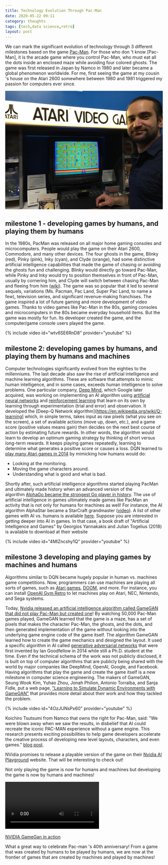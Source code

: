 ```yaml
---
title: Technology Evolution Through Pac-Man 
date: 2020-05-22 09:11
category: thoughts 
tags: [tech,data science,retro]
layout: post
---
```


We can mark the significant evolution of technology through 3 different milestones based on the game <a  target="_blank" href="https://en.wikipedia.org/wiki/Pac-Man">Pac-Man</a>. For those who don 't know [Pac-Man], it is the arcade game where you control Pac-Man, who must eat all the dots inside an enclosed maze while avoiding four colored ghosts. The game was first released in Japan by Namco in 1980 and later became a global phenomenon worldwide. For me, first seeing the game at my cousin 's house on the Atari 2600 somewhere between 1980 and 1981 triggered my passion for computers ever since.

![pacman and Tarek](/assets/images/retro/atari-pacman.jpg)

## milestone 1 - developing games by humans, and playing them by humans

In the 1980s, PacMan was released on all major home gaming consoles and microcomputers. People would play the game on their Atari 2600, Commodore, and many other devices. The four ghosts in the game, Blinky (red), Pinky (pink), Inky (cyan), and Clyde (orange), had some distinctive artificial intelligence capabilities that made the game of chasing or avoiding the ghosts fun and challenging. Blinky would directly go toward Pac-Man, while Pinky and Inky would try to position themselves in front of Pac-Man, usually by cornering him, and Clyde will switch between chasing Pac-Man and fleeing from him (<a  target="_blank" href="https://en.wikipedia.org/wiki/Pac-Man">wiki</a>). The game was so popular that it led to several sequels, variations (Ms. Pacman, Pac Land, Super Pac Land, to name a few), television series, and significant revenue-making franchises. The game inspired a lot of future gaming and more development of video games. Thanks to video games like Pac-Man in the 80s, gaming consoles and microcomputers in the 80s became everyday household items. But the game was mostly for fun. Its developer created the game, and the computer/game console users played the game.

{% include video id="wtv6SE6RnD8" provider="youtube" %}

## milestone 2: developing games by humans, and playing them by humans and machines

Computer technologies significantly evolved from the eighties to the millenniums. The last decade also saw the rise of artificial intelligence and machine learning algorithms. These are software that attempts to mimic human intelligence, and in some cases, exceeds human intelligence to solve problems. One particular company, <a target="_blank" href="https://en.wikipedia.org/wiki/DeepMind" >Deep Mind</a>, which Google later acquired, was working on implementing an AI algorithm using <a target="_blank" href="https://en.wikipedia.org/wiki/Artificial_neural_network" >artificial neural networks</a> and <a target="_blank" href="https://en.wikipedia.org/wiki/Reinforcement_learning" >reinforcement learning</a> that learn on its own by learning through experimentation (trial and error) and observation. It developed the \[Deep-Q Network algorithm\](https://en.wikipedia.org/wiki/Q-learning] which, in simple terms, takes input as raw pixels (what you see on the screen), a set of available actions (move up, down, etc.), and a game score (positive values means gain) then decides on the next best course of action by estimating future rewards. In other words, the algorithm would learn to develop an optimum gaming strategy by thinking of short versus long-term rewards. It keeps playing games repeatedly, learning to determine what generates a positive score or causes a loss. DQN learned to <a target="_blank" href="https://medium.com/the-physics-arxiv-blog/the-last-ai-breakthrough-deepmind-made-before-google-bought-it-for-400m-7952031ee5e1" >play many Atari games in 2014</a> by mimicking how humans would do:

  * Looking at the monitoring.
  * Moving the game characters around.
  * Understanding what is good and what is bad.

Shortly after, such artificial intelligence algorithms started playing PacMan and ultimately made history when an advanced version of the algorithm <a  target="_blank" href="https://deepmind.com/research/case-studies/alphago-the-story-so-far">AlphaGo became the strongest Go player in history</a>. The use of artificial intelligence in games ultimately made games like PacMan an activity that is not only for humans for machines as well! For instance, the AI algorithm AlphaStar became a StarCraft grandmaster (<a  target="_blank" href="https://www.youtube.com/watch?v=lPERfjRaZug">video</a>). A list of other games with AI vs. humans is available <a  target="_blank" href="https://en.wikipedia.org/wiki/Artificial_intelligence_in_video_games#Examples">here</a>. Suppose you are interested in getting deeper into AI in games. In that case, a book draft of "Artificial Intelligence and Games" by Georgios Yannakakis and Julian Togelius (2018) is available to download at their website

{% include video id="4MlZncshy1Q" provider="youtube" %}

## milestone 3 developing and playing games by machines and humans

Algorithms similar to DQN became hugely popular in human vs. machines game competitions. Now, programmers can use machines are playing all sorts of games, such as <a target="_blank" href="https://gym.openai.com/envs/#atari" >Atari games</a>, <a target="_blank" href="https://cheesyprogrammer.com/2018/03/01/deep-learning-training-an-ai-to-play-doom/" >DOOM</a>, and more. For instance, you can install <a target="_blank" href="https://github.com/openai/retro" >OpenAI Gym Retro</a> to let machines play on Atari, NEC, Nintendo, and Sega systems.

Today, <a  target="_blank" href="https://blogs.nvidia.com/blog/2020/05/22/gamegan-research-pacman-anniversary/">Nvidia released an artificial intelligence algorithm called GameGAN that did not play Pac-Man but created one</a>! By watching 50,000 Pac-Man games played, GameGAN learned that the game is a maze, has a set of pixels that makes the character Pac-Man, the ghosts, and the dots, and then generated implementation of the game without looking into the underlying game engine code of the game itself. The algorithm GameGAN learned how to create the game mechanics and designed the layout. It used a specific algorithm in AI called <a  target="_blank" href="https://blogs.nvidia.com/blog/2017/05/17/generative-adversarial-networks/">generative adversarial networks</a> that were first invented by Ian Goodfellow in 2014 while still a Ph.D. student at the time. Even if the technical schema of the work was not publicly disclosed, it is built on top of computer algorithms that are publicly being shared with the world by major companies like DeepMind, OpenAI, Google, and Facebook. Having algorithms that play the game and create the game itself is a new milestone in computer science engineering. The makers of GameGAN, Seung Wook Kim, Yuhao Zhou, Jonah Philion, Antonio Torralba, and Sanja Fidle, put a web page, <a  target="_blank" href="https://nv-tlabs.github.io/gameGAN/">"Learning to Simulate Dynamic Environments with GameGAN"</a> that provides more detail about their work and how they tackled the problem.

{% include video id="4OzJUNsPx60" provider="youtube" %}

Koichiro Tsutsumi from Namco that owns the right for Pac-Man, said: "We were blown away when we saw the results, in disbelief that AI could recreate the iconic PAC-MAN experience without a game engine. This research presents exciting possibilities to help game developers accelerate the creative process of developing new level layouts, characters, and even games." <a target="_blank" href="https://blogs.nvidia.com/blog/2020/05/22/gamegan-research-pacman-anniversary/" >blog post</a>.

NVidia promises to release a playable version of the game on their <a target="_blank" href="https://www.nvidia.com/en-us/research/ai-playground/" >Nvidia AI Playground</a> website. That will be interesting to check out!

Not only playing the game is now for humans and machines but developing the game is now by humans and machines!

<video controls src="https://blogs.nvidia.com/wp-content/uploads/2020/05/GameGAN-PAC-MAN\_V6\_BLOG.mp4"></video>

<a  target="_blank" href="https://blogs.nvidia.com/wp-content/uploads/2020/05/GameGAN-PAC-MAN_V6_BLOG.mp4">NVIDIA GameGan in action</a>

What a great way to celebrate Pac-man 's 40th anniversary! From a game that was created by humans to be played by humans, we are now at the frontier of games that are created by machines and played by machines!
